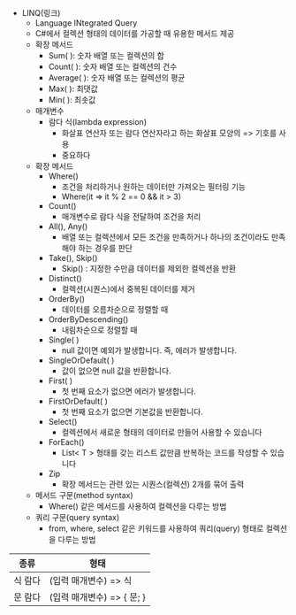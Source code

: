 - LINQ(링크) 
	- Language INtegrated Query
	- C#에서 컬렉션 형태의 데이터를 가공할 때 유용한 메서드 제공
	- 확장 메서드
		- Sum( ): 숫자 배열 또는 컬렉션의 합
		- Count( ): 숫자 배열 또는 컬렉션의 건수
		- Average( ): 숫자 배열 또는 컬렉션의 평균
		- Max( ): 최댓값
		- Min( ): 최솟값
	- 매개변수
		- 람다 식(lambda expression)
			- 화살표 연산자 또는 람다 연산자라고 하는 화살표 모양의 => 기호를 사용
			- 중요하다
	- 확장 메서드
		- Where()
			- 조건을 처리하거나 원하는 데이터만 가져오는 필터링 기능
			- Where(it => it % 2 == 0 && it > 3)
		- Count()
			- 매개변수로 람다 식을 전달하여 조건을 처리
		- All(), Any()
			- 배열 또는 컬렉션에서 모든 조건을 만족하거나 하나의 조건이라도 만족해야 하는 경우를 판단
		- Take(), Skip()
			- Skip() : 지정한 수만큼 데이터를 제외한 컬렉션을 반환
		- Distinct()
			- 컬렉션(시퀀스)에서 중복된 데이터를 제거
		- OrderBy()
			- 데이터를 오름차순으로 정렬할 때
		- OrderByDescending()
			- 내림차순으로 정렬할 때
		- Single( )
			- null 값이면 예외가 발생합니다. 즉, 에러가 발생합니다.
		- SingleOrDefault( )
			- 값이 없으면 null 값을 반환합니다.
		- First( )
			- 첫 번째 요소가 없으면 에러가 발생합니다.
		- FirstOrDefault( )
			- 첫 번째 요소가 없으면 기본값을 반환합니다.
		- Select()
			- 컬렉션에서 새로운 형태의 데이터로 만들어 사용할 수 있습니다
		- ForEach() 
			- List< T > 형태를 갖는 리스트 값만큼 반복하는 코드를 작성할 수 있습니다
		- Zip 
			- 확장 메서드는 관련 있는 시퀀스(컬렉션) 2개를 묶어 출력
	- 메서드 구문(method syntax)
		- Where() 같은 메서드를 사용하여 컬렉션을 다루는 방법
	- 쿼리 구문(query syntax)
		- from, where, select 같은 키워드를 사용하여 쿼리(query) 형태로 컬렉션을 다루는 방법

| 종류   | 형태                  |
| ---- | ------------------- |
| 식 람다 | (입력 매개변수) => 식      |
| 문 람다 | (입력 매개변수) => { 문; } |
